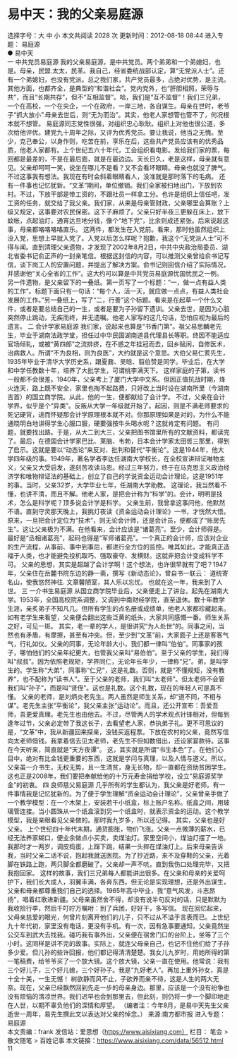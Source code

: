 # 易中天：我的父亲易庭源

选择字号：大 中 小   本文共阅读 2028 次 更新时间：2012-08-18 08:44
进入专题： 易庭源  
● 易中天  
一 中共党员易庭源
我的父亲易庭源，是中共党员。两个弟弟和一个弟媳妇，也是。母亲，民盟.太太，民革。我自己，经省委统战部认定，算“无党派人士”。还有一个弟媳妇，也没有党派。总之我们家，共产党员最多，占绝对优势，是主流。其他方面，也都齐全，是典型的“和谐社会”。党内党外，也“肝胆相照，荣辱与共”，而且“长期共存”，但不“互相监督”。哈，我们是“互不监督”！我们三兄弟，一个在高校，一个在央企，一个在政府，一岸三地，各自谋生。母亲在世时，老爷子“抓大放小”.母亲去世后，则“无为而治”。其实，他老人家想管也管不了，何况根本就不想管。
易庭源同志党性很强，对组织忠心耿耿。组织上对他也很公道，多次给他评优。建党九十周年之际，又评为优秀党员。要让我说，他当之无愧。至少，克己奉公，以身作则，吃苦在前，享乐在后，这些共产党员应该有的优秀品质，他老人家都有。上个世纪五六十年代，工会组织看电影。发给我们家的票，每回都是最差的，不是在最后面，就是在最边边。天长日久，老是这样，母亲就有意见。父亲却呵呵一笑，说坐在哪儿不是看？又不会看坏眼睛。母亲也就没了脾气。不过这事我有想法。我现在有时会斜着眼睛看人，没准就是那时落下的毛病。
还有一件事也记忆犹新。“文革”期间，单位撤销。我们全家被扫地出门，下放到农村。不过，下放干部是带工资的，不跟社员一样拿工分。也许是组织上信任吧，发工资的任务，就交给了我父亲。我们家，从来是母亲管财政，父亲哪里会算账？上级又规定，这事要对农民保密。这下子麻烦了。父亲只好半夜三更躲在床上，放下蚊帐，点起油灯，通宵达旦地分钱，像个“地下党”，比余则成还紧张。后来说起这事，母亲都咯咯咯咯直乐。
这两件，都发生在入党前。看来，那时他虽然组织上没入党，思想上早就入党了。入党以后怎么样呢？抱歉，我这个“无党派人士”可不得与闻。直到清理父亲遗物，才发现了2002年8月2日，中共中央政治局委员、湖北省委书记俞正声的一封亲笔信。根据这封信的内容，可以推测父亲曾给俞书记写信，谈下岗工人的安置问题，并提出了解决方案。俞书记则回信介绍了实际情况，并感谢他“关心全省的工作”。这大约可以算是中共党员易庭源忧国忧民之一例。
另一件遗物，是父亲留下的一叠纸。第一页写了一个标题：“一，做一点有益人类的工作”。标题下面只有一句话：“每个人，活一天，就应做一点点，有益人类社会发展的工作。”另一叠纸上，写了“二，行善”这个标题。看来是在起草一个什么文件，或者是要总结自己的一生，或者是要为子孙留下遗训。父亲去世，是因为心脏突然停止跳动，无疾而终，并无遗嘱。他老人家写的这几句话，恐怕应视为最后的遗言。
二 会计学家易庭源
我们家，说起来也算是“书香门第”。祖父易思麟老先生，毕业于湖南法政学堂，担任过中华民国湖南道县代理县长等职。终因不能适应官场倾轧，或被“黄四郎”之流排挤，在不惑之年挂冠而去，回乡赋闲，自修医术，治病救人。所谓“不为良相，则为良医”，大约就是这个意思。大伯父易仁荄先生，1935年毕业于清华大学历史系，跟夏鼐、吴晗、翦伯赞是同学。毕业后，在大学和中学任教数十年，培养了大批学生，可谓桃李满天下。
这样家庭的子第，读书一般都不会很差。1940年，父亲考上了厦门大学中文系。但因正值抗战时期，烽火连天，路上既不安全，家里也掏不起路费，只好改上当时设在湖南所里（今湖南吉首）的国立商学院。从此，他的一生，便都献给了会计学。
不过，父亲在会计学界，似乎是个“异类”。反叛从大学一年级就开始了。起因，则是不满老师要求的死记硬背，进而怀疑那会计学原理根本就不对。你那原理如果是对的，为什么不能通晓明白地讲得学生心服口服，硬要强按牛头喝水呢？这就肯定有问题。
有问题，就要找出路。于是，从大二到大三，父亲把图书馆里所有的文献资料，都读完了。最后，在德国会计学家巴比、莱脑、韦勃，日本会计学家太田哲三那里，得到了启示。这就是要以“动态论”来反对、批判和替代“平衡论”。这是1944年，他大学四年级的事。1949年，著名学者李达任湖南大学校长，在全校宣讲辩证唯物主义，父亲又大受启发，遂刻苦攻读马恩。经过三年努力，终于在马克思主义政治经济学和唯物辩证法的基础上，创立了自己的学说资金运动会计理论。这是1951年的事。当时，父亲32岁，大学毕业七年，任湖南大学助教。
这理论，我当然看不懂，也讲不清，而且不解。他老人家，是把会计称为“科学”的。会计，明明是技术，怎么是科学呢？顶多说会计学是科学。
父亲生前，我曾拿这事问他，他默然不语。直到守灵那天晚上，我挑灯夜读《资金运动会计理论》一书，才恍然大悟。原来，一旦把会计定位为“技术”，则无论会计师，还是会计员，便都成了“账房先生”。这让父亲极为不满。在他看来，会计应该是“诸葛亮”。至少，会计师得是。最好是“丞相诸葛亮”，起码也得是“军师诸葛亮”。一个真正的会计师，应该对企业的生产流程，从事前、事中到事后，都进行全方位的监控。唯其如此，才能真正造福于人类，也才能避免投机取巧、强取豪夺、发横财。这就非把会计变成科学不可。
父亲的思想，其实是超越了会计学啊！这个想法，也许很早就有了吧？1947年，父亲住在岳麓书院东边的静一斋，撰写《新动态论》，曾自书一联云：
道统寄名山，使我悠然神往.
文章馨陋室，其人乐以忘忧。
也就在这一年，我来到了人世。
三 一介书生易庭源
从国立商学院毕业后，父亲便走上了讲台。起先在湖南大学。1953年，全国高校院系调整，又调到中南财经学院，直至退休。数十年教学生涯，亲炙弟子不知凡几。但所有学生的点名册或成绩单，他老人家都珍藏起来。如有老学生来看望，父亲便会翻出这些泛黄的纸头，大家共同感慨一番。师生关系之好，可见一斑。
其实，老一辈的学人，是很讲究“为人处世”的。同事之间，当然也有矛盾，有摩擦，甚至有冲突。但，至少到“文革”前，大家面子上还是客客气气，行礼如仪。父亲的同事，无论年龄大小，我们都一律叫“伯伯”。同事家的孩子，哪怕他们的父亲年纪更大，也管我父亲叫“易伯伯”。至于父亲的学生，我们得叫“叔叔”。因为依照老规矩，学界同仁，无论年长年少，一律称“兄”。弟，是叫学生的。学生称“大弟”，同事称“仁兄”，这是礼数。否则，就是“不懂规矩，没有教养”，也不配称为“读书人”。至于父亲的老师，我们叫“太老师”。但太老师不会管我们叫“孙子”，而是叫“贤侄”。这也是礼数。这个礼数，现在的年轻人可是真不懂。
父亲的老师，是刘炳炎老先生。两人虽然是师生关系，却“道不同，不相与谋”。老先生主张“平衡论”，我父亲主张“运动论”。而且，还公开宣布：吾爱吾师，吾更爱真理。老先生也由他去。不过，尽管两人的学术观点针锋相对，但每到逢年过节，父亲必定带了我这长子，去看望老人家，恭执弟子礼。更不可思议的是，“文革”中，我从新疆回来探亲，没钱买返程票。下放在农村的父亲，竟然写信向太老师借钱。我拿着信去见太老师，老先生不但如数借出，还设家宴款待。这事在今天听来，简直就是“天方夜谭”。
这，其实就是所谓“书生本色”了。在他们心目中，绝对有比金钱更重要的东西，这就是学问与真理，以及人情与道义。所以，父亲虽一介书生，无权无势，且一生清贫，身无长物，却一直都在资助贫困学生。这也正是2008年，我们要把奉献给他的十万元寿金捐给学校，设立“易庭源奖学金”的初衷。
四 良师慈父易庭源
几乎所有的学生都认为，我父亲是好老师。有一件事情我是记忆犹新的。为了便于学生理解“资金运动会计理论”，父亲曾亲手做了一个教学模型：在一个木架上，安装若干小纸盒，标上账户名称。纸盒之间，用玻璃管连接。当小圆珠从一个纸盒滚到另一个纸盒时，就表示资金的运动。这个教学模型，我是亲眼看见父亲做的。那时我九岁多，所以还记得。
其实，父亲也是好父亲。
上个世纪四十年代末期，通货膨胀，物价飞涨。父亲一点微薄的薪水，已经无法养家糊口，便业余做点小买卖，卖煤油灯。家里空间小，煤油灯摆了一地。我那时才一两岁，调皮捣蛋，上蹿下跳，结果一头摔在煤油灯上。后来母亲告诉我，当时父亲二话不说，抱起我就送医院。为了抄近路，来不及穿鞋的父亲，光着脚在铁路上跑，两只脚全都磨破了。父亲却一声不吭，直到我伤口处理完毕，又把我抱回家。
这样的故事，我们三兄弟每人都能讲出很多。在父亲和母亲的关爱呵护下，我们长大成人，羽翼丰满，各奔东西。但无论是实现理想，还是外出谋生，父亲和母亲都尊重我们自己的选择。1965年高中毕业，我“意气风发，斗志昂扬”，唱着红歌进新疆。父母亲虽然舍不得，却没有说半句反对的话，只是默默为我收拾行李，然后千叮咛万嘱咐：到了兵团，好好干，多写信。
现在回忆起来，父母亲慈爱的眼光，何曾片刻离开他们的儿子，只不过从不溢于言表而已。上世纪九十年代初，家里没有电话，更没有手机。有一次，因有急事要通知，父亲竟然坐公交车到武大去找我。碰巧我有事外出，父亲便在宿舍门口的台阶上，坐等了三个小时。这同样是讲不完的故事。实际上，就连父母亲自己，也记不住他们给了子孙多少爱。但儿孙的些许回报，他们都记得清清楚楚。我女儿九岁时，用她所得的第一笔稿费，给爷爷买了一个放大镜。这个放大镜，父亲一直在使用。他常说：我有三个好儿子，三个好儿媳，三个好孙子。我是“九好老人”。再加上重外孙女，真是十全十美，一生无憾！
树欲静而风不止，子欲养而亲不待，这是人生的两大无奈。现在，父亲已经飘然回到先走一步的母亲身边。那里，应该是一个没有纷争也没有烦恼的清凉世界。我们迟早也会到那里去，但此刻，则仍将一步一个脚印地走在人世，以期不辜负他们的深情和厚望。
（编者注：今年8月，是易中天先生父亲逝世一周年，易先生撰此文以表达对父亲的悼念。）
来源:南方都市报
    进入专题： 易庭源  
本文责编：frank
发信站：爱思想（https://www.aisixiang.com）
栏目： 笔会 > 散文随笔 > 百姓记事
本文链接：https://www.aisixiang.com/data/56512.html
11